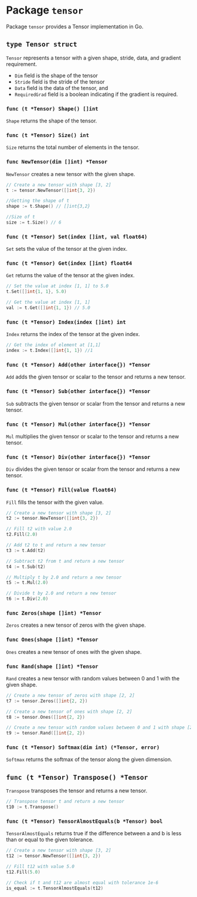 # Package `tensor`

Package `tensor` provides a Tensor implementation in Go.

## `type Tensor struct`

`Tensor` represents a tensor with a given shape, stride, data, and gradient requirement.
- `Dim` field is the shape of the tensor
- `Stride` field is the stride of the tensor
- `Data` field is the data of the tensor, and
- `RequiredGrad` field is a boolean indicating if the gradient is required.

### `func (t *Tensor) Shape() []int`

`Shape` returns the shape of the tensor.

### `func (t *Tensor) Size() int`

`Size` returns the total number of elements in the tensor.

### `func NewTensor(dim []int) *Tensor`

`NewTensor` creates a new tensor with the given shape.

```go
// Create a new tensor with shape [3, 2]
t := tensor.NewTensor([]int{3, 2})

//Getting the shape of t
shape := t.Shape() // []int{3,2}

//Size of t
size := t.Size() // 6
```

### `func (t *Tensor) Set(index []int, val float64)`

`Set` sets the value of the tensor at the given index.

### `func (t *Tensor) Get(index []int) float64`

`Get` returns the value of the tensor at the given index.

```go
// Set the value at index [1, 1] to 5.0
t.Set([]int{1, 1}, 5.0)

// Get the value at index [1, 1]
val := t.Get([]int{1, 1}) // 5.0

```

### `func (t *Tensor) Index(index []int) int`

`Index` returns the index of the tensor at the given index.

```go
// Get the index of element at [1,1]
index := t.Index([]int{1, 1}) //1
```

### `func (t *Tensor) Add(other interface{}) *Tensor`

`Add` adds the given tensor or scalar to the tensor and returns a new tensor.

### `func (t *Tensor) Sub(other interface{}) *Tensor`

`Sub` subtracts the given tensor or scalar from the tensor and returns a new tensor.

### `func (t *Tensor) Mul(other interface{}) *Tensor`

`Mul` multiplies the given tensor or scalar to the tensor and returns a new tensor.

### `func (t *Tensor) Div(other interface{}) *Tensor`

`Div` divides the given tensor or scalar from the tensor and returns a new tensor.

### `func (t *Tensor) Fill(value float64)`

`Fill` fills the tensor with the given value.

```go
// Create a new tensor with shape [3, 2]
t2 := tensor.NewTensor([]int{3, 2})

// Fill t2 with value 2.0
t2.Fill(2.0)

// Add t2 to t and return a new tensor
t3 := t.Add(t2)

// Subtract t2 from t and return a new tensor
t4 := t.Sub(t2)

// Multiply t by 2.0 and return a new tensor
t5 := t.Mul(2.0)

// Divide t by 2.0 and return a new tensor
t6 := t.Div(2.0)

```

### `func Zeros(shape []int) *Tensor`

`Zeros` creates a new tensor of zeros with the given shape.

### `func Ones(shape []int) *Tensor`

`Ones` creates a new tensor of ones with the given shape.

### `func Rand(shape []int) *Tensor`

`Rand` creates a new tensor with random values between 0 and 1 with the given shape.

```go
// Create a new tensor of zeros with shape [2, 2]
t7 := tensor.Zeros([]int{2, 2})

// Create a new tensor of ones with shape [2, 2]
t8 := tensor.Ones([]int{2, 2})

// Create a new tensor with random values between 0 and 1 with shape [2, 2]
t9 := tensor.Rand([]int{2, 2})
```



### `func (t *Tensor) Softmax(dim int) (*Tensor, error)`

`Softmax` returns the softmax of the tensor along the given dimension.


## `func (t *Tensor) Transpose() *Tensor`

`Transpose` transposes the tensor and returns a new tensor.

```go
// Transpose tensor t and return a new tensor
t10 := t.Transpose()
```

### `func (t *Tensor) TensorAlmostEquals(b *Tensor) bool`

`TensorAlmostEquals` returns true if the difference between a and b is less than or equal to the given tolerance.

```go
// Create a new tensor with shape [3, 2]
t12 := tensor.NewTensor([]int{3, 2})

// Fill t12 with value 5.0
t12.Fill(5.0)

// Check if t and t12 are almost equal with tolerance 1e-6
is_equal := t.TensorAlmostEquals(t12)

```

